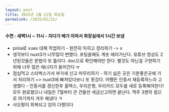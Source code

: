```yaml
---
layout: post
title: 2025년 1월 21일 화요일
permalink: /2025/01/21/
---
```

#### 수면 : 새벽1시 ~ 11시 - 자다가 배가 아파서 화장실에서 1시간 보냄<br/>
- pinia로 vuex 대체 작업하기 - 완전히 익히고 정리하기 -> x<br/>
- 생각보다 nuxt3가 너무많이 변했다. 포팅을해도 계솟 에러가난다.  유튜브 영상도 2년된것들은 문법이 또 틀리다. doc으로 확인해야만 한다. 별것도 아닌걸 구현하기 위해 너무 많은 에너지가 들어간다 ㅠ<br/>
- 점심먹고 스타벅스가서 부가세 신고 마무리하기 - 하기 싫은 곳은 기분좋은곳에 가서 처리하기 => nuxt3에 빠져있다보니 또 못갔다. 어쨌든 인증서 재등록하느라 고생했다 - 인증서를 갱신한후 홈택스, 우리은행, 우리카드 모두를 새로 등록해야한다!  모두 완료했으니 내일은 7월부터 큰 건들만 세금신고하면 끝난다. 맥주 3캔의 힘으로 여기까지 겨우 해냈다 ㅋ<br/>
- 샤오펑이 회복되고 있어 다행이다